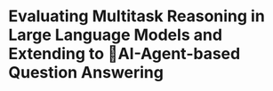 # Evaluating Multitask Reasoning in Large Language Models and Extending to AI-Agent-based Question Answering
